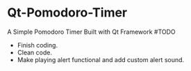 # Qt-Pomodoro-Timer
A Simple Pomodoro Timer Built with Qt Framework
#TODO
- Finish coding.
- Clean code.
- Make playing alert functional and add custom alert sound.
